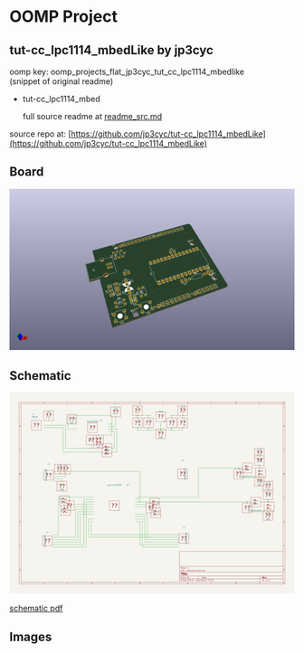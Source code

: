 # OOMP Project  
## tut-cc_lpc1114_mbedLike  by jp3cyc  
  
oomp key: oomp_projects_flat_jp3cyc_tut_cc_lpc1114_mbedlike  
(snippet of original readme)  
  
- tut-cc_lpc1114_mbed  
  
  full source readme at [readme_src.md](readme_src.md)  
  
source repo at: [https://github.com/jp3cyc/tut-cc_lpc1114_mbedLike](https://github.com/jp3cyc/tut-cc_lpc1114_mbedLike)  
## Board  
  
[![working_3d.png](working_3d_600.png)](working_3d.png)  
## Schematic  
  
[![working_schematic.png](working_schematic_600.png)](working_schematic.png)  
  
[schematic pdf](working_schematic.pdf)  
## Images  
